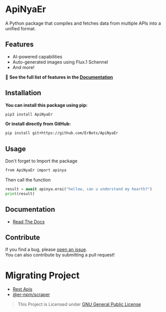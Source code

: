 # ApiNyaEr

A Python package that compiles and fetches data from multiple APIs into a unified format.

## Features  
- AI-powered capabilities  
- Auto-generated images using Flux.1 Schennel  
- And more!  

📖 **See the full list of features in the [Documentation](#documentation)**

## Installation

**You can install this package using pip:**

```bash
pip3 install ApiNyaEr
```

**Or install directly from GitHub:**

```bash
pip install git+https://github.com/ErBots/ApiNyaEr
```
## Usage

Don't forget to Import the package
```bash
from ApiNyaEr import apinya
```
Then call the function
```py
result = await apinya.erai("hellow, can u understand my hearth?")
print(result)
```
## Documentation
  - [Read The Docs](https://docs-apinyaer.rtfd.io)

## Contribute  
If you find a bug, please [open an issue](https://github.com/ErBots/ApiNyaEr/issues).  
You can also contribute by submitting a pull request!

# Migrating Project
  - [Rest Apis](https://er-api.biz.id)
  - [@er-npm/scraper](https://www.npmjs.com/package/@er-npm/scraper)

> This Project is Licensed under [GNU General Public License](https://github.com/ErBots/ApiNyaEr/blob/Er/LICENSE)